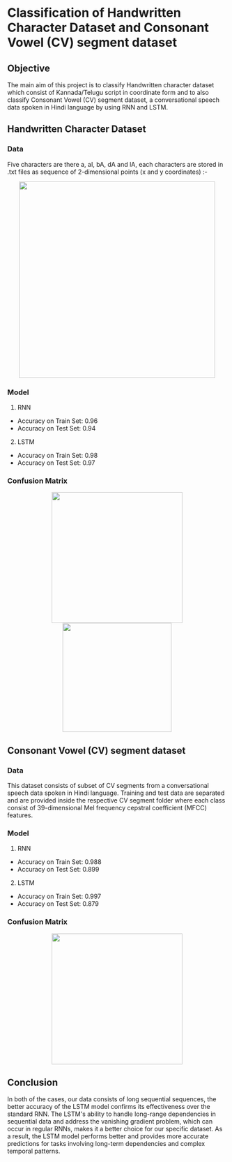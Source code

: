 # Classification of Handwritten Character Dataset and Consonant Vowel (CV) segment dataset
## Objective
The main aim of this project is to classify Handwritten character dataset which consist of Kannada/Telugu script in coordinate form and
to also classify Consonant Vowel (CV) segment dataset, a conversational speech data spoken in Hindi language by using
RNN and LSTM.

## Handwritten Character Dataset
### Data

Five characters are there a, aI, bA, dA and lA, each characters are stored in .txt files as sequence of 2-dimensional points (x and y
coordinates) :-
</br>
<p align="center">
  <img width="450" src="https://github.com/Prashant812/Sale-Tracker/assets/93676625/75046862-a09a-4860-b808-7a6418089b02" >
</p>

### Model
1. RNN
* Accuracy on Train Set: 0.96
* Accuracy on Test Set: 0.94
2. LSTM
* Accuracy on Train Set: 0.98
* Accuracy on Test Set: 0.97

### Confusion Matrix
<p align="center">
  <img width="300" src="https://github.com/Prashant812/Sale-Tracker/assets/93676625/1bef7651-0e9d-4bc0-9cc5-dd85cd21fc05" >
  <img width="250" src="https://github.com/Prashant812/Sale-Tracker/assets/93676625/39f4a5fb-8236-43a2-8149-9b9ebaeef4d5" >
</p>


## Consonant Vowel (CV) segment dataset

### Data
This dataset consists of subset of CV segments from a conversational speech data spoken in Hindi language. Training and test data are separated and are 
provided inside the respective CV segment folder where each class consist of 39-dimensional Mel frequency cepstral 
coefficient (MFCC) features.


### Model
1. RNN
* Accuracy on Train Set: 0.988
* Accuracy on Test Set: 0.899
2. LSTM
* Accuracy on Train Set: 0.997
* Accuracy on Test Set: 0.879

### Confusion Matrix
<p align="center">
  <img width="300" src="https://github.com/Prashant812/Sale-Tracker/assets/93676625/e60a72c1-d595-44fc-a555-bf5276415b61" >
</p>

## Conclusion
In both of the cases, our data consists of long sequential sequences, the better accuracy of the LSTM model confirms its effectiveness over the standard RNN. 
The LSTM's ability to handle long-range dependencies in sequential data and address the vanishing gradient problem, which can occur in regular RNNs, makes
it a better choice for our specific dataset. As a result, the LSTM model performs better and 
provides more accurate predictions for tasks involving long-term dependencies and complex temporal patterns.
